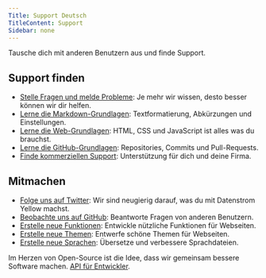 ```yaml
---
Title: Support Deutsch
TitleContent: Support
Sidebar: none
---
```

Tausche dich mit anderen Benutzern aus und finde Support. 

## Support finden

* [Stelle Fragen und melde Probleme](https://github.com/datenstrom/yellow/issues): Je mehr wir wissen, desto besser können wir dir helfen.
* [Lerne die Markdown-Grundlagen](markdown-cheat-sheet): Textformatierung, Abkürzungen und Einstellungen.
* [Lerne die Web-Grundlagen](https://www.w3schools.com): HTML, CSS und JavaScript ist alles was du brauchst.
* [Lerne die GitHub-Grundlagen](https://guides.github.com/activities/hello-world/): Repositories, Commits und Pull-Requests.
* [Finde kommerziellen Support](https://mayberg.se/support/): Unterstützung für dich und deine Firma.

## Mitmachen

* [Folge uns auf Twitter](https://twitter.com/datenstromse): Wir sind neugierig darauf, was du mit Datenstrom Yellow machst.
* [Beobachte uns auf GitHub](https://github.com/datenstrom/yellow): Beantworte Fragen von anderen Benutzern.
* [Erstelle neue Funktionen](https://github.com/datenstrom/yellow-extensions/tree/master/features): Entwickle nützliche Funktionen für Webseiten.
* [Erstelle neue Themen](https://github.com/datenstrom/yellow-extensions/tree/master/themes): Entwerfe schöne Themen für Webseiten.
* [Erstelle neue Sprachen](https://github.com/datenstrom/yellow-extensions/tree/master/features/language): Übersetze und verbessere Sprachdateien.

Im Herzen von Open-Source ist die Idee, dass wir gemeinsam bessere Software machen. [API für Entwickler](api).
